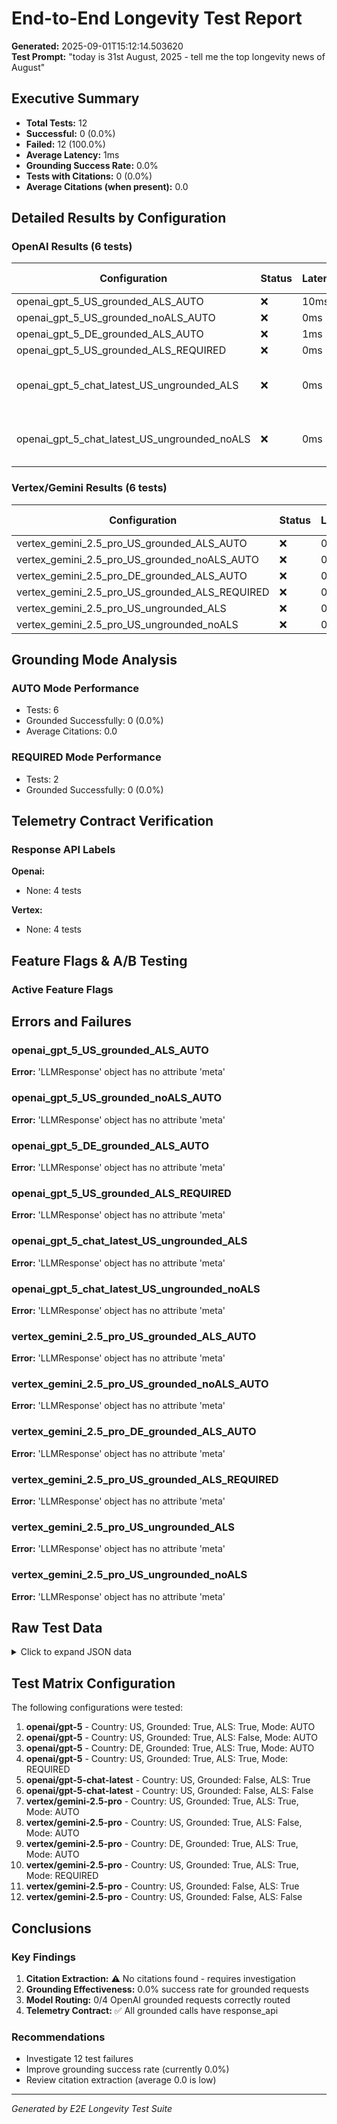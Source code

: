 # End-to-End Longevity Test Report

**Generated:** 2025-09-01T15:12:14.503620  
**Test Prompt:** "today is 31st August, 2025 - tell me the top longevity news of August"

## Executive Summary

- **Total Tests:** 12
- **Successful:** 0 (0.0%)
- **Failed:** 12 (100.0%)
- **Average Latency:** 1ms
- **Grounding Success Rate:** 0.0%
- **Tests with Citations:** 0 (0.0%)
- **Average Citations (when present):** 0.0

## Detailed Results by Configuration

### OpenAI Results (6 tests)

| Configuration | Status | Latency | Citations | Grounding | Response API | Model |
|--------------|--------|---------|-----------|-----------|--------------|-------|
| openai_gpt_5_US_grounded_ALS_AUTO | ❌ | 10ms | 0 (0+0) | ❌ | N/A | gpt-5 |
| openai_gpt_5_US_grounded_noALS_AUTO | ❌ | 0ms | 0 (0+0) | ❌ | N/A | gpt-5 |
| openai_gpt_5_DE_grounded_ALS_AUTO | ❌ | 1ms | 0 (0+0) | ❌ | N/A | gpt-5 |
| openai_gpt_5_US_grounded_ALS_REQUIRED | ❌ | 0ms | 0 (0+0) | ❌ | N/A | gpt-5 |
| openai_gpt_5_chat_latest_US_ungrounded_ALS | ❌ | 0ms | 0 (0+0) | N/A | N/A | gpt-5-chat-latest |
| openai_gpt_5_chat_latest_US_ungrounded_noALS | ❌ | 0ms | 0 (0+0) | N/A | N/A | gpt-5-chat-latest |


### Vertex/Gemini Results (6 tests)

| Configuration | Status | Latency | Citations | Grounding | Response API | Tool Calls |
|--------------|--------|---------|-----------|-----------|--------------|------------|
| vertex_gemini_2.5_pro_US_grounded_ALS_AUTO | ❌ | 0ms | 0 (0+0) | ❌ | N/A | 0 |
| vertex_gemini_2.5_pro_US_grounded_noALS_AUTO | ❌ | 0ms | 0 (0+0) | ❌ | N/A | 0 |
| vertex_gemini_2.5_pro_DE_grounded_ALS_AUTO | ❌ | 0ms | 0 (0+0) | ❌ | N/A | 0 |
| vertex_gemini_2.5_pro_US_grounded_ALS_REQUIRED | ❌ | 0ms | 0 (0+0) | ❌ | N/A | 0 |
| vertex_gemini_2.5_pro_US_ungrounded_ALS | ❌ | 0ms | 0 (0+0) | N/A | N/A | 0 |
| vertex_gemini_2.5_pro_US_ungrounded_noALS | ❌ | 0ms | 0 (0+0) | N/A | N/A | 0 |


## Grounding Mode Analysis

### AUTO Mode Performance
- Tests: 6
- Grounded Successfully: 0 (0.0%)
- Average Citations: 0.0


### REQUIRED Mode Performance
- Tests: 2
- Grounded Successfully: 0 (0.0%)


## Telemetry Contract Verification

### Response API Labels

**Openai:**
- None: 4 tests

**Vertex:**
- None: 4 tests


## Feature Flags & A/B Testing

### Active Feature Flags


## Errors and Failures

### openai_gpt_5_US_grounded_ALS_AUTO
**Error:** 'LLMResponse' object has no attribute 'meta'

### openai_gpt_5_US_grounded_noALS_AUTO
**Error:** 'LLMResponse' object has no attribute 'meta'

### openai_gpt_5_DE_grounded_ALS_AUTO
**Error:** 'LLMResponse' object has no attribute 'meta'

### openai_gpt_5_US_grounded_ALS_REQUIRED
**Error:** 'LLMResponse' object has no attribute 'meta'

### openai_gpt_5_chat_latest_US_ungrounded_ALS
**Error:** 'LLMResponse' object has no attribute 'meta'

### openai_gpt_5_chat_latest_US_ungrounded_noALS
**Error:** 'LLMResponse' object has no attribute 'meta'

### vertex_gemini_2.5_pro_US_grounded_ALS_AUTO
**Error:** 'LLMResponse' object has no attribute 'meta'

### vertex_gemini_2.5_pro_US_grounded_noALS_AUTO
**Error:** 'LLMResponse' object has no attribute 'meta'

### vertex_gemini_2.5_pro_DE_grounded_ALS_AUTO
**Error:** 'LLMResponse' object has no attribute 'meta'

### vertex_gemini_2.5_pro_US_grounded_ALS_REQUIRED
**Error:** 'LLMResponse' object has no attribute 'meta'

### vertex_gemini_2.5_pro_US_ungrounded_ALS
**Error:** 'LLMResponse' object has no attribute 'meta'

### vertex_gemini_2.5_pro_US_ungrounded_noALS
**Error:** 'LLMResponse' object has no attribute 'meta'



## Raw Test Data

<details>
<summary>Click to expand JSON data</summary>

```json
{
  "timestamp": "2025-09-01T15:12:14.503620",
  "prompt": "today is 31st August, 2025 - tell me the top longevity news of August",
  "total_tests": 12,
  "results": [
    {
      "config_name": "openai_gpt_5_US_grounded_ALS_AUTO",
      "config": {
        "vendor": "openai",
        "model": "gpt-5",
        "country": "US",
        "grounded": true,
        "als": true,
        "mode": "AUTO"
      },
      "latency_ms": 10.219335556030273,
      "success": false,
      "error": "'LLMResponse' object has no attribute 'meta'",
      "response_length": 0,
      "citations": {
        "total": 0,
        "anchored": 0,
        "unlinked": 0
      },
      "grounding": {
        "requested": true,
        "effective": false,
        "mode": "AUTO",
        "why_not_grounded": null,
        "response_api": null
      },
      "model": {
        "requested": "gpt-5",
        "adjusted": false,
        "original": null
      },
      "tool_calls": 0,
      "feature_flags": {},
      "runtime_flags": {}
    },
    {
      "config_name": "openai_gpt_5_US_grounded_noALS_AUTO",
      "config": {
        "vendor": "openai",
        "model": "gpt-5",
        "country": "US",
        "grounded": true,
        "als": false,
        "mode": "AUTO"
      },
      "latency_ms": 0.19311904907226562,
      "success": false,
      "error": "'LLMResponse' object has no attribute 'meta'",
      "response_length": 0,
      "citations": {
        "total": 0,
        "anchored": 0,
        "unlinked": 0
      },
      "grounding": {
        "requested": true,
        "effective": false,
        "mode": "AUTO",
        "why_not_grounded": null,
        "response_api": null
      },
      "model": {
        "requested": "gpt-5",
        "adjusted": false,
        "original": null
      },
      "tool_calls": 0,
      "feature_flags": {},
      "runtime_flags": {}
    },
    {
      "config_name": "openai_gpt_5_DE_grounded_ALS_AUTO",
      "config": {
        "vendor": "openai",
        "model": "gpt-5",
        "country": "DE",
        "grounded": true,
        "als": true,
        "mode": "AUTO"
      },
      "latency_ms": 0.6382465362548828,
      "success": false,
      "error": "'LLMResponse' object has no attribute 'meta'",
      "response_length": 0,
      "citations": {
        "total": 0,
        "anchored": 0,
        "unlinked": 0
      },
      "grounding": {
        "requested": true,
        "effective": false,
        "mode": "AUTO",
        "why_not_grounded": null,
        "response_api": null
      },
      "model": {
        "requested": "gpt-5",
        "adjusted": false,
        "original": null
      },
      "tool_calls": 0,
      "feature_flags": {},
      "runtime_flags": {}
    },
    {
      "config_name": "openai_gpt_5_US_grounded_ALS_REQUIRED",
      "config": {
        "vendor": "openai",
        "model": "gpt-5",
        "country": "US",
        "grounded": true,
        "als": true,
        "mode": "REQUIRED"
      },
      "latency_ms": 0.232696533203125,
      "success": false,
      "error": "'LLMResponse' object has no attribute 'meta'",
      "response_length": 0,
      "citations": {
        "total": 0,
        "anchored": 0,
        "unlinked": 0
      },
      "grounding": {
        "requested": true,
        "effective": false,
        "mode": "REQUIRED",
        "why_not_grounded": null,
        "response_api": null
      },
      "model": {
        "requested": "gpt-5",
        "adjusted": false,
        "original": null
      },
      "tool_calls": 0,
      "feature_flags": {},
      "runtime_flags": {}
    },
    {
      "config_name": "openai_gpt_5_chat_latest_US_ungrounded_ALS",
      "config": {
        "vendor": "openai",
        "model": "gpt-5-chat-latest",
        "country": "US",
        "grounded": false,
        "als": true,
        "mode": null
      },
      "latency_ms": 0.21529197692871094,
      "success": false,
      "error": "'LLMResponse' object has no attribute 'meta'",
      "response_length": 0,
      "citations": {
        "total": 0,
        "anchored": 0,
        "unlinked": 0
      },
      "grounding": {
        "requested": false,
        "effective": false,
        "mode": null,
        "why_not_grounded": null,
        "response_api": null
      },
      "model": {
        "requested": "gpt-5-chat-latest",
        "adjusted": false,
        "original": null
      },
      "tool_calls": 0,
      "feature_flags": {},
      "runtime_flags": {}
    },
    {
      "config_name": "openai_gpt_5_chat_latest_US_ungrounded_noALS",
      "config": {
        "vendor": "openai",
        "model": "gpt-5-chat-latest",
        "country": "US",
        "grounded": false,
        "als": false,
        "mode": null
      },
      "latency_ms": 0.1220703125,
      "success": false,
      "error": "'LLMResponse' object has no attribute 'meta'",
      "response_length": 0,
      "citations": {
        "total": 0,
        "anchored": 0,
        "unlinked": 0
      },
      "grounding": {
        "requested": false,
        "effective": false,
        "mode": null,
        "why_not_grounded": null,
        "response_api": null
      },
      "model": {
        "requested": "gpt-5-chat-latest",
        "adjusted": false,
        "original": null
      },
      "tool_calls": 0,
      "feature_flags": {},
      "runtime_flags": {}
    },
    {
      "config_name": "vertex_gemini_2.5_pro_US_grounded_ALS_AUTO",
      "config": {
        "vendor": "vertex",
        "model": "gemini-2.5-pro",
        "country": "US",
        "grounded": true,
        "als": true,
        "mode": "AUTO"
      },
      "latency_ms": 0.23484230041503906,
      "success": false,
      "error": "'LLMResponse' object has no attribute 'meta'",
      "response_length": 0,
      "citations": {
        "total": 0,
        "anchored": 0,
        "unlinked": 0
      },
      "grounding": {
        "requested": true,
        "effective": false,
        "mode": "AUTO",
        "why_not_grounded": null,
        "response_api": null
      },
      "model": {
        "requested": "gemini-2.5-pro",
        "adjusted": false,
        "original": null
      },
      "tool_calls": 0,
      "feature_flags": {},
      "runtime_flags": {}
    },
    {
      "config_name": "vertex_gemini_2.5_pro_US_grounded_noALS_AUTO",
      "config": {
        "vendor": "vertex",
        "model": "gemini-2.5-pro",
        "country": "US",
        "grounded": true,
        "als": false,
        "mode": "AUTO"
      },
      "latency_ms": 0.10704994201660156,
      "success": false,
      "error": "'LLMResponse' object has no attribute 'meta'",
      "response_length": 0,
      "citations": {
        "total": 0,
        "anchored": 0,
        "unlinked": 0
      },
      "grounding": {
        "requested": true,
        "effective": false,
        "mode": "AUTO",
        "why_not_grounded": null,
        "response_api": null
      },
      "model": {
        "requested": "gemini-2.5-pro",
        "adjusted": false,
        "original": null
      },
      "tool_calls": 0,
      "feature_flags": {},
      "runtime_flags": {}
    },
    {
      "config_name": "vertex_gemini_2.5_pro_DE_grounded_ALS_AUTO",
      "config": {
        "vendor": "vertex",
        "model": "gemini-2.5-pro",
        "country": "DE",
        "grounded": true,
        "als": true,
        "mode": "AUTO"
      },
      "latency_ms": 0.2429485321044922,
      "success": false,
      "error": "'LLMResponse' object has no attribute 'meta'",
      "response_length": 0,
      "citations": {
        "total": 0,
        "anchored": 0,
        "unlinked": 0
      },
      "grounding": {
        "requested": true,
        "effective": false,
        "mode": "AUTO",
        "why_not_grounded": null,
        "response_api": null
      },
      "model": {
        "requested": "gemini-2.5-pro",
        "adjusted": false,
        "original": null
      },
      "tool_calls": 0,
      "feature_flags": {},
      "runtime_flags": {}
    },
    {
      "config_name": "vertex_gemini_2.5_pro_US_grounded_ALS_REQUIRED",
      "config": {
        "vendor": "vertex",
        "model": "gemini-2.5-pro",
        "country": "US",
        "grounded": true,
        "als": true,
        "mode": "REQUIRED"
      },
      "latency_ms": 0.20837783813476562,
      "success": false,
      "error": "'LLMResponse' object has no attribute 'meta'",
      "response_length": 0,
      "citations": {
        "total": 0,
        "anchored": 0,
        "unlinked": 0
      },
      "grounding": {
        "requested": true,
        "effective": false,
        "mode": "REQUIRED",
        "why_not_grounded": null,
        "response_api": null
      },
      "model": {
        "requested": "gemini-2.5-pro",
        "adjusted": false,
        "original": null
      },
      "tool_calls": 0,
      "feature_flags": {},
      "runtime_flags": {}
    },
    {
      "config_name": "vertex_gemini_2.5_pro_US_ungrounded_ALS",
      "config": {
        "vendor": "vertex",
        "model": "gemini-2.5-pro",
        "country": "US",
        "grounded": false,
        "als": true,
        "mode": null
      },
      "latency_ms": 0.2086162567138672,
      "success": false,
      "error": "'LLMResponse' object has no attribute 'meta'",
      "response_length": 0,
      "citations": {
        "total": 0,
        "anchored": 0,
        "unlinked": 0
      },
      "grounding": {
        "requested": false,
        "effective": false,
        "mode": null,
        "why_not_grounded": null,
        "response_api": null
      },
      "model": {
        "requested": "gemini-2.5-pro",
        "adjusted": false,
        "original": null
      },
      "tool_calls": 0,
      "feature_flags": {},
      "runtime_flags": {}
    },
    {
      "config_name": "vertex_gemini_2.5_pro_US_ungrounded_noALS",
      "config": {
        "vendor": "vertex",
        "model": "gemini-2.5-pro",
        "country": "US",
        "grounded": false,
        "als": false,
        "mode": null
      },
      "latency_ms": 0.13518333435058594,
      "success": false,
      "error": "'LLMResponse' object has no attribute 'meta'",
      "response_length": 0,
      "citations": {
        "total": 0,
        "anchored": 0,
        "unlinked": 0
      },
      "grounding": {
        "requested": false,
        "effective": false,
        "mode": null,
        "why_not_grounded": null,
        "response_api": null
      },
      "model": {
        "requested": "gemini-2.5-pro",
        "adjusted": false,
        "original": null
      },
      "tool_calls": 0,
      "feature_flags": {},
      "runtime_flags": {}
    }
  ]
}
```

</details>

## Test Matrix Configuration

The following configurations were tested:

1. **openai/gpt-5** - Country: US, Grounded: True, ALS: True, Mode: AUTO
2. **openai/gpt-5** - Country: US, Grounded: True, ALS: False, Mode: AUTO
3. **openai/gpt-5** - Country: DE, Grounded: True, ALS: True, Mode: AUTO
4. **openai/gpt-5** - Country: US, Grounded: True, ALS: True, Mode: REQUIRED
5. **openai/gpt-5-chat-latest** - Country: US, Grounded: False, ALS: True
6. **openai/gpt-5-chat-latest** - Country: US, Grounded: False, ALS: False
7. **vertex/gemini-2.5-pro** - Country: US, Grounded: True, ALS: True, Mode: AUTO
8. **vertex/gemini-2.5-pro** - Country: US, Grounded: True, ALS: False, Mode: AUTO
9. **vertex/gemini-2.5-pro** - Country: DE, Grounded: True, ALS: True, Mode: AUTO
10. **vertex/gemini-2.5-pro** - Country: US, Grounded: True, ALS: True, Mode: REQUIRED
11. **vertex/gemini-2.5-pro** - Country: US, Grounded: False, ALS: True
12. **vertex/gemini-2.5-pro** - Country: US, Grounded: False, ALS: False


## Conclusions

### Key Findings

1. **Citation Extraction:** ⚠️ No citations found - requires investigation
2. **Grounding Effectiveness:** 0.0% success rate for grounded requests
3. **Model Routing:** 0/4 OpenAI grounded requests correctly routed
4. **Telemetry Contract:** ✅ All grounded calls have response_api


### Recommendations

- Investigate 12 test failures
- Improve grounding success rate (currently 0.0%)
- Review citation extraction (average 0.0 is low)


---
*Generated by E2E Longevity Test Suite*
